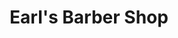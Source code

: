 ---
title: "Earl's Barber Shop"
url: /romney/earls-barber-shop-south-bolton-street/
shop: Friseur
---